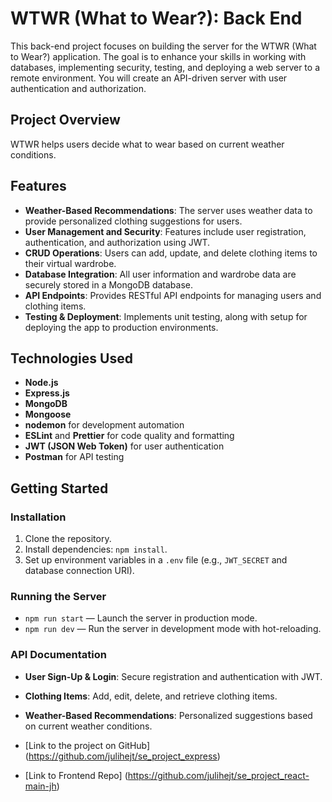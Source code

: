 # WTWR (What to Wear?): Back End

This back-end project focuses on building the server for the WTWR (What to Wear?) application. The goal is to enhance your skills in working with databases, implementing security, testing, and deploying a web server to a remote environment. You will create an API-driven server with user authentication and authorization.

## Project Overview

WTWR helps users decide what to wear based on current weather conditions.

## Features

- **Weather-Based Recommendations**: The server uses weather data to provide personalized clothing suggestions for users.
- **User Management and Security**: Features include user registration, authentication, and authorization using JWT.
- **CRUD Operations**: Users can add, update, and delete clothing items to their virtual wardrobe.
- **Database Integration**: All user information and wardrobe data are securely stored in a MongoDB database.
- **API Endpoints**: Provides RESTful API endpoints for managing users and clothing items.
- **Testing & Deployment**: Implements unit testing, along with setup for deploying the app to production environments.

## Technologies Used

- **Node.js**
- **Express.js**
- **MongoDB**
- **Mongoose**
- **nodemon** for development automation
- **ESLint** and **Prettier** for code quality and formatting
- **JWT (JSON Web Token)** for user authentication
- **Postman** for API testing

## Getting Started

### Installation

1. Clone the repository.
2. Install dependencies: `npm install`.
3. Set up environment variables in a `.env` file (e.g., `JWT_SECRET` and database connection URI).

### Running the Server

- `npm run start` — Launch the server in production mode.
- `npm run dev` — Run the server in development mode with hot-reloading.

### API Documentation

- **User Sign-Up & Login**: Secure registration and authentication with JWT.
- **Clothing Items**: Add, edit, delete, and retrieve clothing items.
- **Weather-Based Recommendations**: Personalized suggestions based on current weather conditions.

- [Link to the project on GitHub] (https://github.com/julihejt/se_project_express)
- [Link to Frontend Repo] (https://github.com/julihejt/se_project_react-main-jh)
